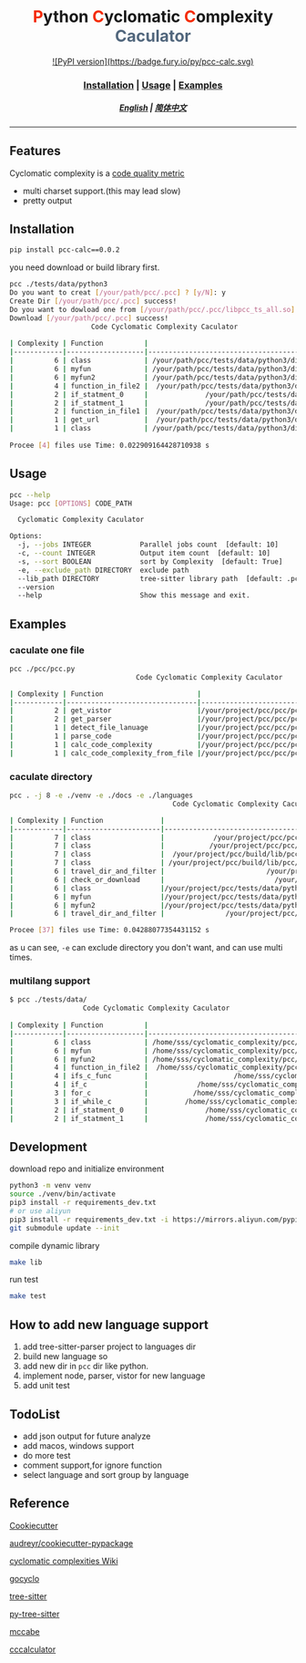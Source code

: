 <div align="center">
    <h1><span style="color:#F42C04;">P</span>ython <span style="color:#F42C04;">C</span>yclomatic <span style="color:#F42C04;">C</span>omplexity <span style="color:#53687E;">Caculator</span></h1>
    <a href="https://pypi.org/project/pcc-calc/">![PyPI version](https://badge.fury.io/py/pcc-calc.svg)</a>
    <h3>
        <a href="#Installation">Installation</a>
        <span> | </span>
        <a href="#Usage">Usage</a>
        <span> | </span>
        <a href="#Examples">Examples</a>
    </h3>
    <h5>
        <a href="./README.md">English</a>
        <span> | </span>
        <a href="./docs/README.zh-CN.md">简体中文</a>
    </h5>
</div>


***


## Features

Cyclomatic complexity is a [code quality metric](https://en.wikipedia.org/wiki/Software_metric)

- multi charset support.(this may lead slow)
- pretty output


## Installation

```bash
pip install pcc-calc==0.0.2
```

you need download or build library first.

```bash
pcc ./tests/data/python3 
Do you want to creat [/your/path/pcc/.pcc] ? [y/N]: y
Create Dir [/your/path/pcc/.pcc] success!
Do you want to dowload one from [/your/path/pcc/.pcc/libpcc_ts_all.so] ? [y/N]: y
Download [/your/path/pcc/.pcc] success!
                    Code Cyclomatic Complexity Caculator                                       
                                                                                                                 
| Complexity | Function          |                                                    File |
|------------|-------------------|---------------------------------------------------------|
|          6 | class             | /your/path/pcc/tests/data/python3/directory/class.py:15 |
|          6 | myfun             | /your/path/pcc/tests/data/python3/directory/class.py:32 |
|          6 | myfun2            | /your/path/pcc/tests/data/python3/directory/class.py:52 |
|          4 | function_in_file2 |  /your/path/pcc/tests/data/python3/directory/file2.py:1 |
|          2 | if_statment_0     |              /your/path/pcc/tests/data/python3/ifs.py:2 |
|          2 | if_statment_1     |              /your/path/pcc/tests/data/python3/ifs.py:8 |
|          2 | function_in_file1 |  /your/path/pcc/tests/data/python3/directory/file1.py:1 |
|          1 | get_url           |  /your/path/pcc/tests/data/python3/directory/class.py:7 |
|          1 | class             | /your/path/pcc/tests/data/python3/directory/class.py:12 |
                                                                                                                 
Procee [4] files use Time: 0.022909164428710938 s
```


## Usage

```bash
pcc --help
Usage: pcc [OPTIONS] CODE_PATH

  Cyclomatic Complexity Caculator

Options:
  -j, --jobs INTEGER            Parallel jobs count  [default: 10]
  -c, --count INTEGER           Output item count  [default: 10]
  -s, --sort BOOLEAN            sort by Complexity  [default: True]
  -e, --exclude_path DIRECTORY  exclude path
  --lib_path DIRECTORY          tree-sitter library path  [default: .pcc/]
  --version
  --help                        Show this message and exit.
```


## Examples

### caculate one file

```bash
pcc ./pcc/pcc.py
                               Code Cyclomatic Complexity Caculator

| Complexity | Function                       |                           File |
|------------|--------------------------------|--------------------------------|
|          2 | get_vistor                     |/your/project/pcc/pcc/pcc.py:19 |
|          2 | get_parser                     |/your/project/pcc/pcc/pcc.py:26 |
|          1 | detect_file_lanuage            |/your/project/pcc/pcc/pcc.py:14 |
|          1 | parse_code                     |/your/project/pcc/pcc/pcc.py:33 |
|          1 | calc_code_complexity           |/your/project/pcc/pcc/pcc.py:37 |
|          1 | calc_code_complexity_from_file |/your/project/pcc/pcc/pcc.py:49 |
```

### caculate directory

```bash
pcc . -j 8 -e ./venv -e ./docs -e ./languages
                                        Code Cyclomatic Complexity Caculator

| Complexity | Function              |                                                      File |
|------------|-----------------------|-----------------------------------------------------------|
|          7 | class                 |            /your/project/pcc/pcc/python/vistor_impl.py:94 |
|          7 | class                 |           /your/project/pcc/pcc/python/vistor_impl.py:117 |
|          7 | class                 |  /your/project/pcc/build/lib/pcc/python/vistor_impl.py:94 |
|          7 | class                 | /your/project/pcc/build/lib/pcc/python/vistor_impl.py:117 |
|          6 | travel_dir_and_filter |                         /your/project/pcc/pcc/utils.py:33 |
|          6 | check_or_download     |                           /your/project/pcc/pcc/cli.py:38 |
|          6 | class                 |/your/project/pcc/tests/data/python3/directory/class.py:15 |
|          6 | myfun                 |/your/project/pcc/tests/data/python3/directory/class.py:32 |
|          6 | myfun2                |/your/project/pcc/tests/data/python3/directory/class.py:52 |
|          6 | travel_dir_and_filter |               /your/project/pcc/build/lib/pcc/utils.py:33 |

Procee [37] files use Time: 0.04288077354431152 s
```

as u can see, `-e` can exclude directory you don't want, and can use multi times.

### multilang support

```bash
$ pcc ./tests/data/       
                  Code Cyclomatic Complexity Caculator                                       
                                                                                                                 
| Complexity | Function          |                                                                         File |
|------------|-------------------|------------------------------------------------------------------------------|
|          6 | class             | /home/sss/cyclomatic_complexity/pcc/tests/data/python3/directory/class.py:15 |
|          6 | myfun             | /home/sss/cyclomatic_complexity/pcc/tests/data/python3/directory/class.py:32 |
|          6 | myfun2            | /home/sss/cyclomatic_complexity/pcc/tests/data/python3/directory/class.py:52 |
|          4 | function_in_file2 |  /home/sss/cyclomatic_complexity/pcc/tests/data/python3/directory/file2.py:1 |
|          4 | ifs_c_func        |                     /home/sss/cyclomatic_complexity/pcc/tests/data/c/ifs.c:1 |
|          4 | if_c              |            /home/sss/cyclomatic_complexity/pcc/tests/data/c/directory/if.c:1 |
|          3 | for_c             |           /home/sss/cyclomatic_complexity/pcc/tests/data/c/directory/for.c:1 |
|          3 | if_while_c        |         /home/sss/cyclomatic_complexity/pcc/tests/data/c/directory/while.c:1 |
|          2 | if_statment_0     |              /home/sss/cyclomatic_complexity/pcc/tests/data/python3/ifs.py:2 |
|          2 | if_statment_1     |              /home/sss/cyclomatic_complexity/pcc/tests/data/python3/ifs.py:8 |
```

## Development

download repo and initialize environment

```bash
python3 -m venv venv
source ./venv/bin/activate
pip3 install -r requirements_dev.txt
# or use aliyun
pip3 install -r requirements_dev.txt -i https://mirrors.aliyun.com/pypi/simple/
git submodule update --init
```

compile dynamic library

```bash
make lib
```

run test

```bash
make test
```


## How to add new language support

1. add tree-sitter-parser project to languages dir
2. build new language so
3. add new dir in `pcc` dir like python.
4. implement node, parser, vistor for new language
5. add unit test

## TodoList

- add json output for future analyze
- add macos, windows support
- do more test
- comment support,for ignore function
- select language and sort group by language

## Reference

[Cookiecutter](https://github.com/audreyr/cookiecutter)  

[audreyr/cookiecutter-pypackage](https://github.com/audreyr/cookiecutter-pypackage)

[cyclomatic complexities Wiki](https://en.wikipedia.org/wiki/Cyclomatic_complexity)

[gocyclo](https://github.com/fzipp/gocyclo)

[tree-sitter](https://github.com/tree-sitter/tree-sitter)

[py-tree-sitter](https://github.com/tree-sitter/py-tree-sitter)

[mccabe](https://github.com/PyCQA/mccabe)

[cccalculator](https://github.com/xiaomizhou/cccalculator)



